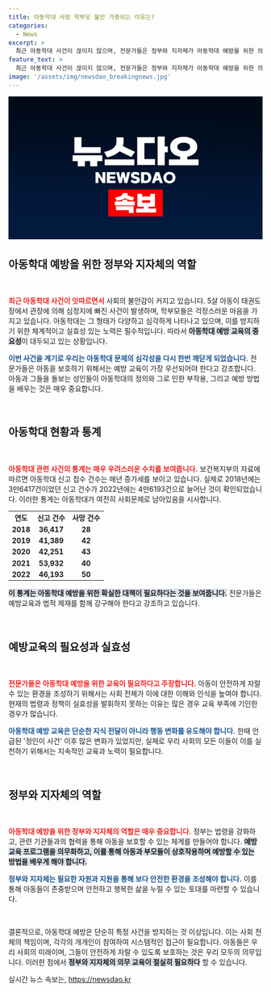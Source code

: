 ```yaml
---
title: 아동학대 사망 학부모 불안 가중되는 이유는?
categories:
  - News
excerpt: >
  최근 아동학대 사건이 끊이지 않으며, 전문가들은 정부와 지자체가 아동학대 예방을 위한 의무 교육의 필요성을 강조하고 있다. 비극적인 사망 사례가 잇따르자 학부모들의 불안이 커지고 있으며, 실질적인 대책 마련이 시급하다.
feature_text: >
  최근 아동학대 사건이 끊이지 않으며, 전문가들은 정부와 지자체가 아동학대 예방을 위한 의무 교육의 필요성을 강조하고 있다. 비극적인 사망 사례가 잇따르자 학부모들의 불안이 커지고 있으며, 실질적인 대책 마련이 시급하다.
image: '/assets/img/newsdao_breakingnews.jpg'
---
```


<p><img src="/assets/img/newsdao_breakingnews.jpg" alt="flaretime 속보" /></p>

<h2 data-ke-size="size26">아동학대 예방을 위한 정부와 지자체의 역할</h2>

<p data-ke-size="size16">&nbsp;</p>

<p><b><span style="color: #ee2323;">최근 아동학대 사건이 잇따르면서</span></b> 사회의 불안감이 커지고 있습니다. 5살 아동이 태권도장에서 관장에 의해 심정지에 빠진 사건이 발생하며, 학부모들은 걱정스러운 마음을 가지고 있습니다. 아동학대는 그 형태가 다양하고 심각하게 나타나고 있으며, 이를 방지하기 위한 체계적이고 실효성 있는 노력은 필수적입니다. 따라서 <b><span style="background-color: #21538527;">아동학대 예방 교육의 중요성</span></b>이 대두되고 있는 상황입니다. </p>

<p><b><span style="color: #1a5490;">이번 사건을 계기로 우리는 아동학대 문제의 심각성을 다시 한번 깨닫게 되었습니다.</span></b> 전문가들은 아동을 보호하기 위해서는 예방 교육이 가장 우선되어야 한다고 강조합니다. 아동과 그들을 돌보는 성인들이 아동학대의 정의와 그로 인한 부작용, 그리고 예방 방법을 배우는 것은 매우 중요합니다.</p>

<p data-ke-size="size16">&nbsp;</p>

<h2 data-ke-size="size26">아동학대 현황과 통계</h2>

<p data-ke-size="size16">&nbsp;</p>

<p><b><span style="color: #ee2323;">아동학대 관련 사건의 통계는 매우 우려스러운 수치를 보여줍니다.</span></b> 보건복지부의 자료에 따르면 아동학대 신고 접수 건수는 매년 증가세를 보이고 있습니다. 실제로 2018년에는 3만6417건이었던 신고 건수가 2022년에는 4만6193건으로 늘어난 것이 확인되었습니다. 이러한 통계는 아동학대가 여전히 사회문제로 남아있음을 시사합니다. </p>

<table style="width: 100%; border-collapse: collapse;">
    <tr>
        <td style="text-align: center; height: 17px;"><b>연도</b></td>
        <td style="text-align: center; height: 17px;"><b>신고 건수</b></td>
        <td style="text-align: center; height: 17px;"><b>사망 건수</b></td>
    </tr>
    <tr>
        <td style="text-align: center; height: 17px;"><b>2018</b></td>
        <td style="text-align: center; height: 17px;"><b>36,417</b></td>
        <td style="text-align: center; height: 17px;"><b>28</b></td>
    </tr>
    <tr>
        <td style="text-align: center; height: 17px;"><b>2019</b></td>
        <td style="text-align: center; height: 17px;"><b>41,389</b></td>
        <td style="text-align: center; height: 17px;"><b>42</b></td>
    </tr>
    <tr>
        <td style="text-align: center; height: 17px;"><b>2020</b></td>
        <td style="text-align: center; height: 17px;"><b>42,251</b></td>
        <td style="text-align: center; height: 17px;"><b>43</b></td>
    </tr>
    <tr>
        <td style="text-align: center; height: 17px;"><b>2021</b></td>
        <td style="text-align: center; height: 17px;"><b>53,932</b></td>
        <td style="text-align: center; height: 17px;"><b>40</b></td>
    </tr>
    <tr>
        <td style="text-align: center; height: 17px;"><b>2022</b></td>
        <td style="text-align: center; height: 17px;"><b>46,193</b></td>
        <td style="text-align: center; height: 17px;"><b>50</b></td>
    </tr>
</table>

<p><b><span style="background-color: #21538527;">이 통계는 아동학대 예방을 위한 확실한 대책이 필요하다는 것을 보여줍니다.</span></b> 전문가들은 예방교육과 법적 제재를 함께 강구해야 한다고 강조하고 있습니다. </p>

<p data-ke-size="size16">&nbsp;</p>

<h2 data-ke-size="size26">예방교육의 필요성과 실효성</h2>

<p data-ke-size="size16">&nbsp;</p>

<p><b><span style="color: #ee2323;">전문가들은 아동학대 예방을 위한 교육이 필요하다고 주장합니다.</span></b> 아동이 안전하게 자랄 수 있는 환경을 조성하기 위해서는 사회 전체가 이에 대한 이해와 인식을 높여야 합니다. 현재의 법령과 정책이 실효성을 발휘하지 못하는 이유는 많은 경우 교육 부족에 기인한 경우가 많습니다. </p>

<p><b><span style="color: #1a5490;">아동학대 예방 교육은 단순한 지식 전달이 아니라 행동 변화를 유도해야 합니다.</span></b> 한때 언급된 '정인이 사건' 이후 많은 변화가 있었지만, 실제로 우리 사회의 모든 이들이 이를 실천하기 위해서는 지속적인 교육과 노력이 필요합니다. </p>

<p data-ke-size="size16">&nbsp;</p>

<h2 data-ke-size="size26">정부와 지자체의 역할</h2>

<p data-ke-size="size16">&nbsp;</p>

<p><b><span style="color: #ee2323;">아동학대 예방을 위한 정부와 지자체의 역할은 매우 중요합니다.</span></b> 정부는 법령을 강화하고, 관련 기관들과의 협력을 통해 아동을 보호할 수 있는 체계를 만들어야 합니다. <b><span style="background-color: #21538527;">예방 교육 프로그램을 의무화하고, 이를 통해 아동과 부모들이 상호작용하며 예방할 수 있는 방법을 배우게 해야 합니다.</span></b> </p>

<p><b><span style="color: #1a5490;">정부와 지자체는 필요한 자원과 지원을 통해 보다 안전한 환경을 조성해야 합니다.</span></b> 이를 통해 아동들이 존중받으며 안전하고 행복한 삶을 누릴 수 있는 토대를 마련할 수 있습니다. </p>

<p data-ke-size="size16">&nbsp;</p>

<p>결론적으로, 아동학대 예방은 단순히 특정 사건을 방지하는 것 이상입니다. 이는 사회 전체의 책임이며, 각각의 개개인이 참여하여 시스템적인 접근이 필요합니다. 아동들은 우리 사회의 미래이며, 그들이 안전하게 자랄 수 있도록 보호하는 것은 우리 모두의 의무입니다. 이러한 점에서 <b><span style="background-color: #21538527;">정부와 지자체의 의무 교육이 절실히 필요하다</span></b> 할 수 있습니다.</p>
실시간 뉴스 속보는, <a href="https://newsdao.kr" rel="dofollow">https://newsdao.kr</a>


